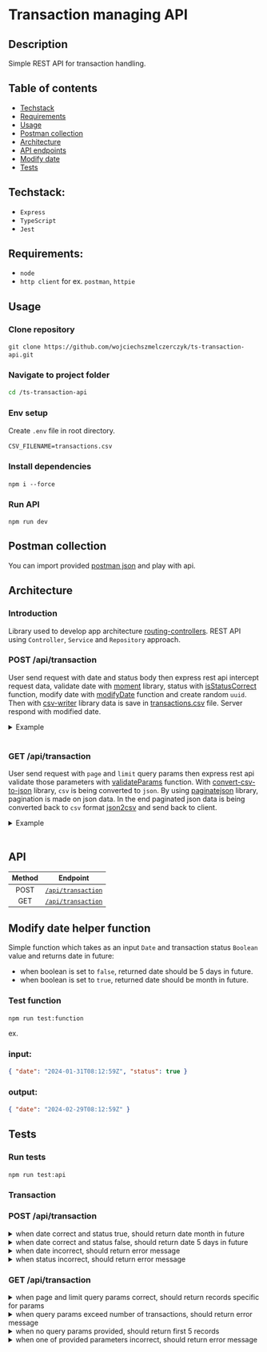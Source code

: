 # Transaction managing API

## Description

Simple REST API for transaction handling.

## Table of contents

- [Techstack](#techstack)
- [Requirements](#requirements)
- [Usage](#usage)
- [Postman collection](#postman-collection)
- [Architecture](#architecture)
- [API endpoints](#api)
- [Modify date](#modify-date-helper-function)
- [Tests](#tests)

## Techstack:

- `Express`
- `TypeScript`
- `Jest`

## Requirements:

- `node`
- `http client` for ex. `postman`, `httpie`

## Usage

### Clone repository

```
git clone https://github.com/wojciechszmelczerczyk/ts-transaction-api.git
```

### Navigate to project folder

```sh
cd /ts-transaction-api
```

### Env setup

Create `.env` file in root directory.

```dockerfile
CSV_FILENAME=transactions.csv
```

### Install dependencies

```
npm i --force
```

### Run API

```
npm run dev
```

## Postman collection

You can import provided [postman json](./ts-transaction-api.postman_collection.json) and play with api.

## Architecture

### Introduction

Library used to develop app architecture [routing-controllers](https://github.com/typestack/routing-controllers). REST API using `Controller`, `Service` and `Repository` approach.

### POST /api/transaction

User send request with date and status body then express rest api intercept request data, validate date with [moment](https://github.com/moment/moment) library, status with [isStatusCorrect](./utils/isStatusCorrect.ts) function, modify date with [modifyDate](/util/modifyDate.ts) function and create random `uuid`. Then with [csv-writer](https://github.com/ryu1kn/csv-writer) library data is save in [transactions.csv](./transactions.csv) file. Server respond with modified date.

<details>

<summary>Example</summary>
<img src="./.github/img/arch-post.png">

</details>
<br/>

### GET /api/transaction

User send request with `page` and `limit` query params then express rest api validate those parameters with [validateParams](./utils/validateParams.ts) function. With [convert-csv-to-json](https://github.com/iuccio/CSVtoJSON) library, `csv` is being converted to `json`. By using [paginatejson](https://github.com/YeisonTapia/paginateJson) library, pagination is made on json data. In the end paginated json data is being converted back to `csv` format [json2csv](http://zemirco.github.io/json2csv) and send back to client.

<details>
<summary>Example</summary>

<img src="./.github/img/arch-get.png">
</details>

<br/>

## API

| Method |               Endpoint               |
| :----: | :----------------------------------: |
|  POST  | [`/api/transaction`](./docs/post.md) |
|  GET   | [`/api/transaction`](./docs/get.md)  |

## Modify date helper function

Simple function which takes as an input `Date` and transaction status `Boolean` value and returns date in future:

- when boolean is set to `false`, returned date should be 5 days in
  future.
- when boolean is set to `true`, returned date should be month in future.

### Test function

```
npm run test:function
```

ex.

### input:

```json
{ "date": "2024-01-31T08:12:59Z", "status": true }
```

### output:

```json
{ "date": "2024-02-29T08:12:59Z" }
```

## Tests

### Run tests

```
npm run test:api
```

### Transaction

### POST /api/transaction

<details>
<summary>when date correct and status true, should return date month in future</summary>

```javascript
test("when date correct and status true, should return date month in future", async () => {
  const res = await request(app)
    .post("/api/transaction")
    .send({ date: "2012-02-02", status: "true" });

  expect(new Date(res.body.modifiedDate)).toStrictEqual(new Date("2012-03-02"));
});
```

</details>

<details>
<summary>when date correct and status false, should return date 5 days in future</summary>

```javascript
test("when date correct and status false, should return date 5 days in future", async () => {
  const res = await request(app)
    .post("/api/transaction")
    .send({ date: "2012-02-02", status: "false" });

  expect(new Date(res.body.modifiedDate)).toStrictEqual(new Date("2012-02-07"));
});
```

</details>

<details>
<summary>
when date incorrect, should return error message
</summary>

```javascript
test("when date incorrect, should return error message", async () => {
  const res = await request(app)
    .post("/api/transaction")
    .send({ date: 2, status: "true" });

  expect(res.body).toStrictEqual({
    err: "Bad date format. String has to be date format",
  });
});
```

</details>
<details>
<summary>when status incorrect, should return error message</summary>

```javascript
test("when status incorrect, should return error message", async () => {
  const res = await request(app)
    .post("/api/transaction")
    .send({ date: "2012-02-02", status: "x" });

  expect(res.body).toStrictEqual({
    err: "Bad status type. Status has to be either 'true' or 'false'",
  });
});
```

</details>

### GET /api/transaction

<details>
<summary>when page and limit query params correct, should return records specific for params</summary>

```javascript
test("when page and limit query params correct, should return records specific for params", async () => {
  const res = await request(app)
    .get("/api/transaction")
    .query({ page: "1", limit: "2" });

  expect(res).toBeTruthy();
});
```

</details>

<details>
<summary>when query params exceed number of transactions, should return error message</summary>

```javascript
test("when query params exceed number of transactions, should return error message", async () => {
  const res = await request(app)
    .get("/api/transaction")
    .query({ page: "1000", limit: "2000" });

  expect(res.body.err).toBe("No data available for this parameters");
});
```

</details>

<details>
<summary>
when no query params provided, should return first 5 records
</summary>

```javascript
test("when no query params provided, should return first 5 records", async () => {
  const res = await request(app).get("/api/transaction");
  expect(res).toBeTruthy();
});
```

</details>
<details>
<summary>when one of provided parameters incorrect, should return error message</summary>

```javascript
test("when one of provided parameters incorrect, should return error message", async () => {
  const res = await request(app)
    .get("/api/transaction")
    .query({ page: "x", limit: "2" });

  expect(res.body.err).toBe(
    "Page and limit have to be positive numeric values"
  );
});
```

</details>
